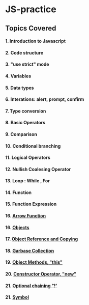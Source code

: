 # JS-practice 
## Topics Covered
#### 1. Introduction to Javascript
#### 2. Code structure
#### 3. "use strict" mode
#### 4. Variables
#### 5. Data types
#### 6. Interations: alert, prompt, confirm
#### 7. Type conversion
#### 8. Basic Operators
#### 9. Comparison
#### 10. Conditional branching
#### 11. Logical Operators
#### 12. Nullish Coalesing Operator
#### 13. Loop : While , For
#### 14. Function
#### 15. Function Expression
#### 16. [Arrow Function](https://github.com/codehub7/JS-practice/blob/main/arrow-func.js)
#### 16. [Objects](https://github.com/codehub7/JS-practice/blob/main/objects.js)
#### 17. [Object Reference and Copying](https://github.com/codehub7/JS-practice/blob/main/object-ref.js)
#### 18. [Garbase Collection](https://github.com/codehub7/JS-practice/blob/main/garbase-collection.js)
#### 19. [Object Methods, "this" ](https://github.com/codehub7/JS-practice/blob/main/this.js)
#### 20. [Constructor Operator, "new" ](https://github.com/codehub7/JS-practice/blob/main/new-op.js)
#### 21. [Optional chaining '?' ](https://github.com/codehub7/JS-practice/blob/main/optional-chaining.js)
#### 21. [Symbol ](https://github.com/codehub7/JS-practice/blob/main/symbol.js)